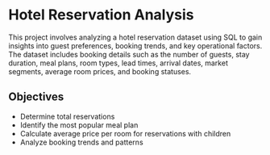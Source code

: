 # Hotel Reservation Analysis

This project involves analyzing a hotel reservation dataset using SQL to gain insights into guest preferences, booking trends, and key operational factors. The dataset includes booking details such as the number of guests, stay duration, meal plans, room types, lead times, arrival dates, market segments, average room prices, and booking statuses.

## Objectives

- Determine total reservations
- Identify the most popular meal plan
- Calculate average price per room for reservations with children
- Analyze booking trends and patterns
